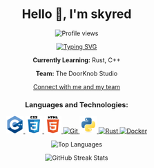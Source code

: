 
<h1 align="center">Hello 👋, I'm <strong>skyred</strong></h1>

<p align="center">
  <img src="https://count.getloli.com/@777Chara777?name=777Chara777&theme=booru-lewd&padding=7&offset=0&align=center&scale=1&pixelated=1&darkmode=auto&num=1" alt="Profile views" />
</p>



<p align="center">
  <a href="https://git.io/typing-svg"><img src="https://readme-typing-svg.demolab.com?font=Fira+Code&pause=1000&color=F7F7F7&center=true&width=435&separator=%3C&lines=Touch+some+grass+;)" alt="Typing SVG" /></a>
</p>

<p align="center">
  <strong>Currently Learning:</strong> Rust, C++
</p>

<p align="center">
  <strong>Team:</strong> The DoorKnob Studio
</p>

<p align="center">
  <a href="https://discord.gg/mXKdyJmfJv" target="_blank">
    Connect with me and my team
  </a>
</p>

<h3 align="center">Languages and Technologies:</h3>
<p align="center">
  <a href="https://www.w3schools.com/cpp/" target="_blank">
    <img src="https://raw.githubusercontent.com/devicons/devicon/master/icons/cplusplus/cplusplus-original.svg" alt="C++" width="40" height="40" />
  </a>
  <a href="https://www.w3schools.com/css/" target="_blank">
    <img src="https://raw.githubusercontent.com/devicons/devicon/master/icons/css3/css3-original-wordmark.svg" alt="CSS3" width="40" height="40" />
  </a>
  <a href="https://www.w3.org/html/" target="_blank">
    <img src="https://raw.githubusercontent.com/devicons/devicon/master/icons/html5/html5-original-wordmark.svg" alt="HTML5" width="40" height="40" />
  </a>
  <a href="https://git-scm.com/" target="_blank">
    <img src="https://www.vectorlogo.zone/logos/git-scm/git-scm-icon.svg" alt="Git" width="40" height="40" />
  </a>
  <a href="https://www.python.org" target="_blank">
    <img src="https://raw.githubusercontent.com/devicons/devicon/master/icons/python/python-original.svg" alt="Python" width="40" height="40" />
  </a>
  <a href="https://www.rust-lang.org" target="_blank">
    <img src="https://avatars.githubusercontent.com/u/5430905?s=200&v=4" alt="Rust" width="40" height="40" />
  </a>
  <a href="https://www.docker.com/g" target="_blank">
    <img src="https://avatars.githubusercontent.com/u/5429470?s=200&v=4" alt="Docker" width="40" height="40" />
  </a>
</p>

<p align="center">
  <img src="https://github-readme-stats.vercel.app/api/top-langs?username=777Chara777&show_icons=true&locale=en&layout=compact&theme=github_dark" alt="Top Languages" />
</p>

<p align="center">
  <img src="https://github-readme-streak-stats.herokuapp.com/?user=777Chara777&theme=github_dark" alt="GitHub Streak Stats" />
</p>
